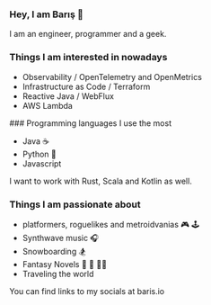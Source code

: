 ### Hey, I am Barış 👋

I am an engineer, programmer and a geek.

### Things I am interested in nowadays
* Observability / OpenTelemetry and OpenMetrics
* Infrastructure as Code / Terraform
* Reactive Java / WebFlux
* AWS Lambda

### Programming languages I use the most
* Java :coffee:
* Python :snake:
* Javascript

I want to work with Rust, Scala and Kotlin as well.

### Things I am passionate about
* platformers, roguelikes and metroidvanias :video_game: :joystick: 
* Synthwave music :headphones:
* Snowboarding :snowboarder: 
* Fantasy Novels :elf: :dragon: :mage_man:	
* Traveling the world

You can find links to my socials at baris.io
